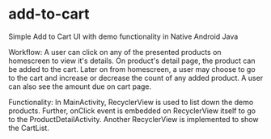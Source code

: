 # add-to-cart
Simple Add to Cart UI with demo functionality in Native Android Java

Workflow:
A user can click on any of the presented products on homescreen to view it's details. On product's detail page, the product can be added to the cart. Later on from homescreen, a user may choose to go to the cart and increase or decrease the count of any added product. A user can also see the amount due on cart page.

Functionality:
In MainActivity, RecyclerView is used to list down the demo products. Further, onClick event is embedded on RecyclerView itself to go to the ProductDetailActivity.
Another RecyclerView is implemented to show the CartList.
